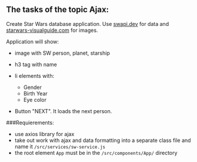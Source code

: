 ## The tasks of the topic Ajax:

Create Star Wars database application.
Use [swapi.dev](https://swapi.dev/) for data and [starwars-visualguide.com](https://starwars-visualguide.com/) for images.

Application will show:

- image with SW person, planet, starship
- h3 tag with name
- li elements with:
  
  - Gender
  - Birth Year
  - Eye color
- Button "NEXT". It loads the next person.


###Requierements:

- use axios library for ajax
- take out work with ajax and data formatting into a separate class file and name it `/src/services/sw-service.js`
- the root element `App` must be in the `/src/components/App/` directory


